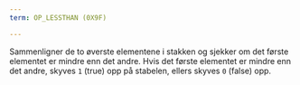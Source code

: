 ```yaml
---
term: OP_LESSTHAN (0X9F)

---
```

Sammenligner de to øverste elementene i stakken og sjekker om det første elementet er mindre enn det andre. Hvis det første elementet er mindre enn det andre, skyves `1` (true) opp på stabelen, ellers skyves `0` (false) opp.